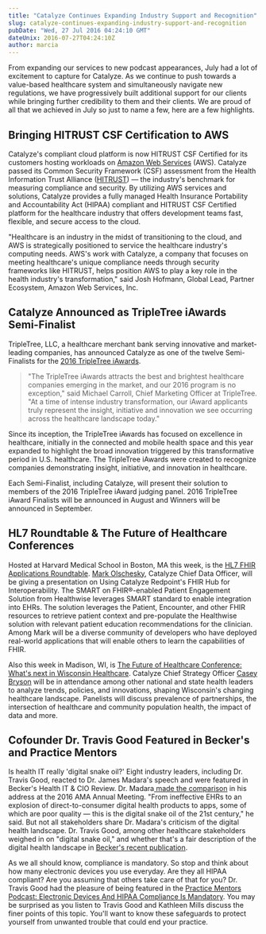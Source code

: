 ```yaml
---
title: "Catalyze Continues Expanding Industry Support and Recognition"
slug: catalyze-continues-expanding-industry-support-and-recognition
pubDate: "Wed, 27 Jul 2016 04:24:10 GMT"
dateUnix: 2016-07-27T04:24:10Z
author: marcia
---
```


From expanding our services to new podcast appearances, July had a lot of excitement to capture for Catalyze. As we continue to push towards a value-based healthcare system and simultaneously navigate new regulations, we have progressively built additional support for our clients while bringing further credibility to them and their clients. We are proud of all that we achieved in July so just to name a few, here are a few highlights.  

## Bringing HITRUST CSF Certification to AWS

Catalyze's compliant cloud platform is now HITRUST CSF Certified for its customers hosting workloads on [Amazon Web Services][1] (AWS). Catalyze passed its Common Security Framework (CSF) assessment from the Health Information Trust Alliance ([HITRUST][2]) — the industry's benchmark for measuring compliance and security. By utilizing AWS services and solutions, Catalyze provides a fully managed Health Insurance Portability and Accountability Act (HIPAA) compliant and HITRUST CSF Certified platform for the healthcare industry that offers development teams fast, flexible, and secure access to the cloud.

"Healthcare is an industry in the midst of transitioning to the cloud, and AWS is strategically positioned to service the healthcare industry's computing needs. AWS's work with Catalyze, a company that focuses on meeting healthcare's unique compliance needs through security frameworks like HITRUST, helps position AWS to play a key role in the health industry's transformation," said Josh Hofmann, Global Lead, Partner Ecosystem, Amazon Web Services, Inc.

## Catalyze Announced as TripleTree iAwards Semi-Finalist

TripleTree, LLC, a healthcare merchant bank serving innovative and market-leading companies, has announced Catalyze as one of the twelve Semi-Finalists for the [2016 TripleTree iAwards][3].

> "The TripleTree iAwards attracts the best and brightest healthcare companies emerging in the market, and our 2016 program is no exception," said Michael Carroll, Chief Marketing Officer at TripleTree. "At a time of intense industry transformation, our iAward applicants truly represent the insight, initiative and innovation we see occurring across the healthcare landscape today."

Since its inception, the TripleTree iAwards has focused on excellence in healthcare, initially in the connected and mobile health space and this year expanded to highlight the broad innovation triggered by this transformative period in U.S. healthcare. The TripleTree iAwards were created to recognize companies demonstrating insight, initiative, and innovation in healthcare.

Each Semi-Finalist, including Catalyze, will present their solution to members of the 2016 TripleTree iAward judging panel. 2016 TripleTree iAward Finalists will be announced in August and Winners will be announced in September.

## HL7 Roundtable & The Future of Healthcare Conferences

Hosted at Harvard Medical School in Boston, MA this week, is the [HL7 FHIR Applications Roundtable][4]. [Mark Olschesky][5], Catalyze Chief Data Officer, will be giving a presentation on Using Catalyze Redpoint's FHIR Hub for Interoperability. The SMART on FHIR®-enabled Patient Engagement Solution from Healthwise leverages SMART standard to enable integration into EHRs. The solution leverages the Patient, Encounter, and other FHIR resources to retrieve patient context and pre-populate the Healthwise solution with relevant patient education recommendations for the clinician. Among Mark will be a diverse community of developers who have deployed real-world applications that will enable others to learn the capabilities of FHIR.

Also this week in Madison, WI, is [The Future of Healthcare Conference: What's next in Wisconsin Healthcare][6]. Catalyze Chief Strategy Officer [Casey Bryson][5] will be in attendance among other national and state health leaders to analyze trends, policies, and innovations, shaping Wisconsin's changing healthcare landscape. Panelists will discuss prevalence of partnerships, the intersection of healthcare and community population health, the impact of data and more.

## Cofounder Dr. Travis Good Featured in Becker's and Practice Mentors

Is health IT really 'digital snake oil?' Eight industry leaders, including Dr. Travis Good, reacted to Dr. James Madara's speech and were featured in Becker's Health IT & CIO Review. Dr. Madara[ made the comparison][7] in his address at the 2016 AMA Annual Meeting. "From ineffective EHRs to an explosion of direct-to-consumer digital health products to apps, some of which are poor quality — this is the digital snake oil of the 21st century," he said. But not all stakeholders share Dr. Madara's criticism of the digital health landscape. Dr. Travis Good, among other healthcare stakeholders weighed in on "digital snake oil," and whether that's a fair description of the digital health landscape in [Becker's recent publication][8].

As we all should know, compliance is mandatory. So stop and think about how many electronic devices you use everyday. Are they all HIPAA compliant? Are you assuming that others take care of that for you? Dr. Travis Good had the pleasure of being featured in the [Practice Mentors Podcast: Electronic Devices And HIPAA Compliance Is Mandatory][9]. You may be surprised as you listen to Travis Good and Kathleen Mills discuss the finer points of this topic. You'll want to know these safeguards to protect yourself from unwanted trouble that could end your practice.

[1]: http://www.prweb.net/Redirect.aspx?id=aHR0cHM6Ly9nb28uZ2wvZVZYbkVY
[2]: https://catalyze.io/hitrust
[3]: http://www.triple-tree.com/research/iawards/
[4]: https://www.hl7.org/events/roundtable072016/
[5]: https://catalyze.io/leadership
[6]: http://badgerbay.co/events/EventDetails.aspx?id=791314
[7]: http://www.beckershospitalreview.com/healthcare-information-technology/the-digital-dystopia-4-thoughts-ama-ceo-dr-james-madara.html
[8]: http://www.beckershospitalreview.com/healthcare-information-technology/is-health-it-really-digital-snake-oil-8-leaders-react-to-dr-james-madara-s-speech.html
[9]: http://practicementors.us/client-data-protection-fed-level/electronic-devices-and-hipaa-compliance/#.V5fHr5ODGkr
